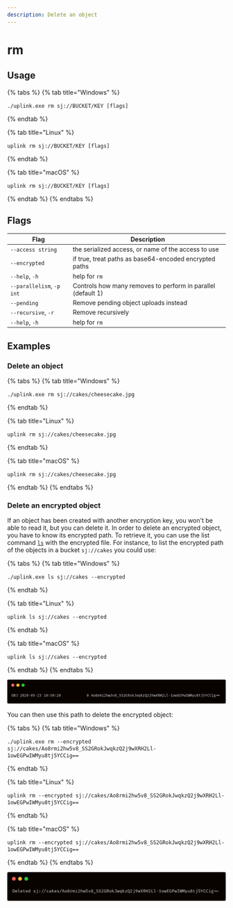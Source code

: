 ```yaml
---
description: Delete an object
---
```


# rm

## Usage

{% tabs %}
{% tab title="Windows" %}
```
./uplink.exe rm sj://BUCKET/KEY [flags]
```
{% endtab %}

{% tab title="Linux" %}
```
uplink rm sj://BUCKET/KEY [flags]
```
{% endtab %}

{% tab title="macOS" %}
```
uplink rm sj://BUCKET/KEY [flags]
```
{% endtab %}
{% endtabs %}

## Flags

| Flag                        | Description                                                  |
| --------------------------- | ------------------------------------------------------------ |
| `--access string`           | the serialized access, or name of the access to use          |
| `--encrypted`               | if true, treat paths as base64-encoded encrypted paths       |
| `--help`, `-h`              | help for `rm`                                                |
| `--parallelism`, `-p` `int` | Controls how many removes to perform in parallel (default 1) |
| `--pending`                 | Remove pending object uploads instead                        |
| `--recursive`, `-r`         | Remove recursively                                           |
| `--help`, `-h`              | help for `rm`                                                |

## Examples

### Delete an object

{% tabs %}
{% tab title="Windows" %}
```
./uplink.exe rm sj://cakes/cheesecake.jpg
```
{% endtab %}

{% tab title="Linux" %}
```
uplink rm sj://cakes/cheesecake.jpg
```
{% endtab %}

{% tab title="macOS" %}
```
uplink rm sj://cakes/cheesecake.jpg
```
{% endtab %}
{% endtabs %}

### Delete an encrypted object

If an object has been created with another encryption key, you won't be able to read it, but you can delete it. In order to delete an encrypted object, you have to know its encrypted path. To retrieve it, you can use the list command [`ls`](ls-command.md) with the encrypted file. For instance, to list the encrypted path of the objects in a bucket `sj://cakes` you could use:

{% tabs %}
{% tab title="Windows" %}
```
./uplink.exe ls sj://cakes --encrypted
```
{% endtab %}

{% tab title="Linux" %}
```
uplink ls sj://cakes --encrypted
```
{% endtab %}

{% tab title="macOS" %}
```
uplink ls sj://cakes --encrypted
```
{% endtab %}
{% endtabs %}

![](<../../.gitbook/assets/ls-encrypted (1).png>)

You can then use this path to delete the encrypted object:

{% tabs %}
{% tab title="Windows" %}
```
./uplink.exe rm --encrypted sj://cakes/Ao8rmi2hw5v8_SS2GRokJwqkzQ2j9wXRH2Ll-1owEGPwIWMyu8tj5YCCig==
```
{% endtab %}

{% tab title="Linux" %}
```
uplink rm --encrypted sj://cakes/Ao8rmi2hw5v8_SS2GRokJwqkzQ2j9wXRH2Ll-1owEGPwIWMyu8tj5YCCig==
```
{% endtab %}

{% tab title="macOS" %}
```
uplink rm --encrypted sj://cakes/Ao8rmi2hw5v8_SS2GRokJwqkzQ2j9wXRH2Ll-1owEGPwIWMyu8tj5YCCig==
```
{% endtab %}
{% endtabs %}

![](../../.gitbook/assets/deleted-encrypted.png)
